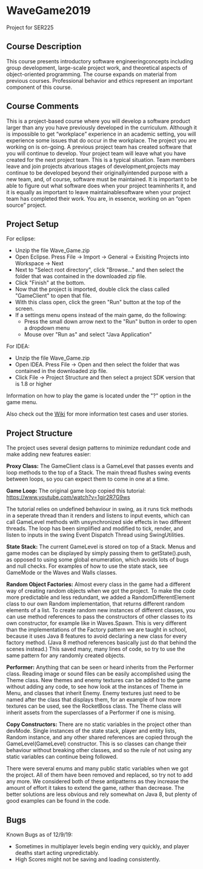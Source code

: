 # WaveGame2019
Project for SER225

## Course Description
This course presents introductory software engineeringconcepts including group development, large-scale project work, and
theoretical aspects of object-oriented programming. The course expands on material from previous courses. Professional behavior
and ethics represent an important component of this course.

## Course Comments
This is a project-based course where you will develop a software product larger than any you have previously developed in the 
curriculum. Although it is impossible to get “workplace” experience in an academic setting, you will experience some issues 
that do occur in the workplace. The project you are working on is on-going. A previous project team has created software that 
you will continue to develop. Your project team will leave what you have created for the next project team. This is a typical 
situation. Team members leave and join projects atvarious stages of development,projects may continue to be developed beyond 
their originallyintended purpose with a new team, and, of course, software must be maintained. It is important to be able to 
figure out what software does when your project teaminherits it, and it is equally as important to leave maintainablesoftware 
when your project team has completed their work. You are, in essence, working on an “open source” project. 


## Project Setup

For eclipse:

- Unzip the file Wave_Game.zip
- Open Eclipse. Press File -> Import -> General -> Exisiting Projects into Workspace -> Next
- Next to "Select root directory", click "Browse..." and then select the folder that was contained in the downloaded zip file.
- Click "Finish" at the bottom.
- Now that the project is imported, double click the class called "GameClient" to open that file.
- With this class open, click the green "Run" button at the top of the screen.
- If a settings menu opens instead of the main game, do the following:
    - Press the small down arrow next to the "Run" button in order to open a dropdown menu
    - Mouse over "Run as" and select "Java Application"

For IDEA:

- Unzip the file Wave_Game.zip
- Open IDEA. Press File -> Open and then select the folder that was contained in the downloaded zip file.
- Click File -> Project Structure and then select a project SDK version that is 1.8 or higher

Information on how to play the game is located under the "?" option in the game menu.

Also check out the [Wiki](https://github.com/JoePassanante/WaveGame2019/wiki) for more information test cases and user stories.

## Project Structure

The project uses several design patterns to minimize redundant code and make adding new features easier:

**Proxy Class:** The GameClient class is a GameLevel that passes events and loop methods to the top of a Stack. The main
thread flushes swing events between loops, so you can expect them to come in one at a time.

**Game Loop:** The original game loop copied this tutorial: https://www.youtube.com/watch?v=1gir2R7G9ws

The tutorial relies on undefined behaviour in swing, as it runs tick methods in a seperate thread than it renders and
listens to input events, which can call GameLevel methods with unsynchronized side effects in two different threads. The
loop has been simplified and modified to tick, render, and listen to inputs in the swing Event Dispatch Thread using
SwingUtilities.

**State Stack:** The current GameLevel is stored on top of a Stack. Menus and game modes can be displayed by simply passing
them to getState().push, as opposed to using some global enumeration, which avoids lots of bugs and null checks. For
examples of how to use the state stack, see GameMode or the Waves and Walls classes.

**Random Object Factories:** Almost every class in the game had a different way of creating random objects when we got the
project. To make the code more predictable and less redundant, we added a RandomDifferentElement class to our own
Random implementation, that returns different random elements of a list. To create random new instances of different
classes, you can use method references to pass the constructors of other classes to its own constructor, for example
like in Waves.Spawn. This is very different than the implementations of the Factory pattern we are taught in school,
because it uses Java 8 features to avoid declaring a new class for every factory method. (Java 8 method references
basically just do that behind the scenes instead.) This saved many, many lines of code, so try to use the same pattern for
any randomly created objects.

**Performer:** Anything that can be seen or heard inherits from the Performer class. Reading image or sound files can be
easily accomplished using the Theme class. New themes and enemy textures can be added to the game without adding any
code, to see how look at the instances of Theme in Menu, and classes that inherit Enemy. Enemy textures just need to
be named after the class that displays them, for an example of how more textures can be used, see the RocketBoss class.
The Theme class will inherit assets from the superclasses of a Performer if one is mising.

**Copy Constructors:** There are no static variables in the project other than devMode. Single instances of the state
stack, player and entity lists, Random instance, and any other shared references are copied through the
GameLevel(GameLevel) constructor. This is so classes can change their behaviour without breaking other classes, and
so the rule of not using any static variables can continue being followed.

There were several enums and many public static variables when we got the project. All of them have been removed and replaced,
so try not to add any more. We considered both of these antipatterns as they increase the amount of effort it takes to extend
the game, rather than decrease. The better solutions are less obvious and rely somewhat on Java 8, but plenty of good examples can be found in the code.

## Bugs

Known Bugs as of 12/9/19:
- Sometimes in multiplayer levels begin ending very quickly, and player deaths start acting unpredictably.
- High Scores might not be saving and loading consistently.
